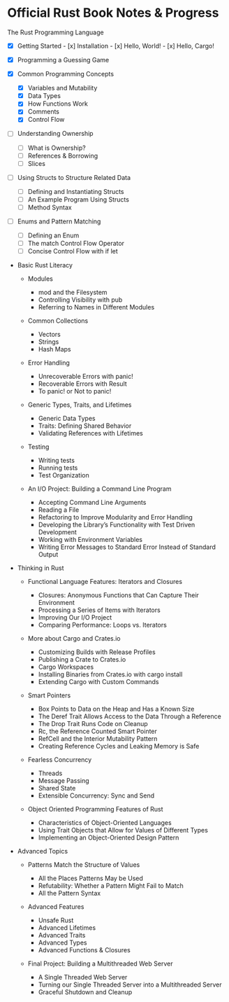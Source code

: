 # Official Rust Book Notes & Progress

The Rust Programming Language

   - [x] Getting Started
    - [x] Installation
    - [x] Hello, World!
    - [x] Hello, Cargo!

  - [x] Programming a Guessing Game

  - [x] Common Programming Concepts
    - [x] Variables and Mutability
    - [x] Data Types
    - [x] How Functions Work
    - [x] Comments
    - [x] Control Flow

  - [ ] Understanding Ownership
    - [ ] What is Ownership?
    - [ ] References & Borrowing
    - [ ] Slices

  - [ ] Using Structs to Structure Related Data
    - [ ] Defining and Instantiating Structs
    - [ ] An Example Program Using Structs
    - [ ] Method Syntax

  - [ ] Enums and Pattern Matching
    - [ ] Defining an Enum
    - [ ] The match Control Flow Operator
    - [ ] Concise Control Flow with if let

- Basic Rust Literacy

  - Modules
    - mod and the Filesystem
    - Controlling Visibility with pub
    - Referring to Names in Different Modules

  - Common Collections
    - Vectors
    - Strings
    - Hash Maps

  - Error Handling
    - Unrecoverable Errors with panic!
    - Recoverable Errors with Result
    - To panic! or Not to panic!

  - Generic Types, Traits, and Lifetimes
    - Generic Data Types
    - Traits: Defining Shared Behavior
    - Validating References with Lifetimes

  - Testing
    - Writing tests
    - Running tests
    - Test Organization

  - An I/O Project: Building a Command Line Program
    - Accepting Command Line Arguments
    - Reading a File
    - Refactoring to Improve Modularity and Error Handling
    - Developing the Library’s Functionality with Test Driven Development
    - Working with Environment Variables
    - Writing Error Messages to Standard Error Instead of Standard Output

- Thinking in Rust

  - Functional Language Features: Iterators and Closures
    - Closures: Anonymous Functions that Can Capture Their Environment
    - Processing a Series of Items with Iterators
    - Improving Our I/O Project
    - Comparing Performance: Loops vs. Iterators

  - More about Cargo and Crates.io
    - Customizing Builds with Release Profiles
    - Publishing a Crate to Crates.io
    - Cargo Workspaces
    - Installing Binaries from Crates.io with cargo install
    - Extending Cargo with Custom Commands

  - Smart Pointers
    - Box<T> Points to Data on the Heap and Has a Known Size
    - The Deref Trait Allows Access to the Data Through a Reference
    - The Drop Trait Runs Code on Cleanup
    - Rc<T>, the Reference Counted Smart Pointer
    - RefCell<T> and the Interior Mutability Pattern
    - Creating Reference Cycles and Leaking Memory is Safe

  - Fearless Concurrency
    - Threads
    - Message Passing
    - Shared State
    - Extensible Concurrency: Sync and Send

  - Object Oriented Programming Features of Rust
    - Characteristics of Object-Oriented Languages
    - Using Trait Objects that Allow for Values of Different Types
    - Implementing an Object-Oriented Design Pattern

- Advanced Topics

  - Patterns Match the Structure of Values
    - All the Places Patterns May be Used
    - Refutability: Whether a Pattern Might Fail to Match
    - All the Pattern Syntax

  - Advanced Features
    - Unsafe Rust
    - Advanced Lifetimes
    - Advanced Traits
    - Advanced Types
    - Advanced Functions & Closures

  - Final Project: Building a Multithreaded Web Server
    - A Single Threaded Web Server
    - Turning our Single Threaded Server into a Multithreaded Server
    - Graceful Shutdown and Cleanup
